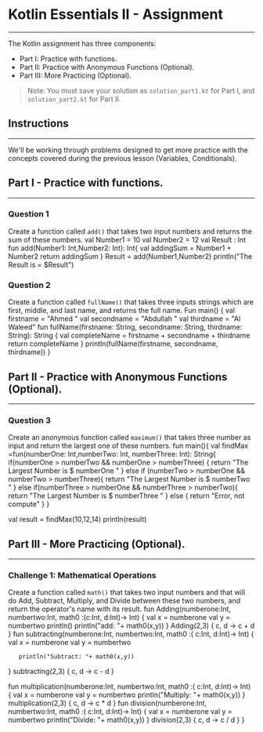 # Kotlin Essentials II - Assignment
---
The Kotlin assignment has three components:
- Part I: Practice with functions.
- Part II: Practice with Anonymous Functions (Optional).
- Part III: More Practicing (Optional).

> Note: You must save your solution as `solution_part1.kt` for Part I, and `solution_part2.kt` for Part II.

## Instructions
---
We'll be working through problems designed to get more practice with the concepts covered during the previous lesson (Variables, Conditionals).

## Part I - Practice with functions.
---
### Question 1
Create a function called `add()` that takes two input numbers and returns the sum of these numbers.
val Number1 = 10
val Number2 = 12
val Result : Int
fun add(Number1: Int,Number2: Int): Int{
val addingSum = Number1 + Number2
return addingSum    }
Result = add(Number1,Number2)
println("The Result is = $Result")
### Question 2
Create a function called `fullName()` that takes three inputs strings which are first, middle, and last name, and returns the full name.
Fun main() {
val firstname = "Ahmed "
val secondname = "Abdullah "
val thirdname = "Al Waleed"
fun fullName(firstname: String, secondname: String, thirdname: String): String {
val completeName = firstname + secondname + thirdname
return completeName
}
println(fullName(firstname, secondname, thirdname))
}

## Part II - Practice with Anonymous Functions (Optional).
---
### Question 3
Create an anonymous function called `maximum()` that takes three number as input and return the largest one of these numbers.
fun main(){
val findMax =fun(numberOne: Int,numberTwo: Int, numberThree: Int): String{
if(numberOne > numberTwo && numberOne > numberThree) {
return "The Largest Number is $ numberOne "
}
else if (numberTwo > numberOne && numberTwo > numberThree){
return "The Largest Number is $ numberTwo "
}
else if(numberThree > numberOne && numberThree > numberTwo){
return "The Largest Number is $ numberThree "
}
else {
return "Error, not compute"
}
}

val result = findMax(10,12,14)
println(result)

## Part III - More Practicing (Optional).
---
### Challenge 1: Mathematical Operations
Create a function called `math()` that takes two input numbers and that will do Add, Subtract, Multiply, and Divide between these two numbers, and return the operator's name with its result.
fun Adding(numberone:Int, numbertwo:Int, math0 :(c:Int, d:Int)-> Int) {
val x = numberone
val y = numbertwo
println()
println("add: "+ math0(x,y))
}
Adding(2,3) { c, d -> c + d }
fun subtracting(numberone:Int, numbertwo:Int, math0 :( c:Int, d:Int)-> Int) {
val x = numberone
val y = numbertwo

       println("Subtract: "+ math0(x,y))
}
subtracting(2,3) { c, d -> c - d }

fun multiplication(numberone:Int, numbertwo:Int, math0 :( c:Int, d:Int)-> Int) {
val x = numberone
val y = numbertwo
println("Multiply: "+ math0(x,y))
}
multiplication(2,3) { c, d -> c * d }
fun division(numberone:Int, numbertwo:Int, math0 :( c:Int, d:Int)-> Int) {
val x = numberone
val y = numbertwo
println("Divide: "+ math0(x,y))
}
division(2,3) { c, d -> c / d }
}